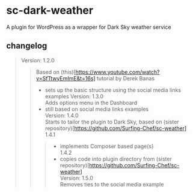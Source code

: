 # sc-dark-weather #
A plugin for WordPress as a wrapper for Dark Sky weather service  
## changelog ##
> Version: 1.2.0  
> > Based on (this)[https://www.youtube.com/watch?v=SfTtwyEmImE&t=16s] tutorial by Derek Banas
> > - sets up the basic structure using the social media links examples
> Version: 1.3.0  
> > Adds options menu in the Dashboard  
> > - still based on social media links examples  
> Version: 1.4.0  
> > Starts to tailor the plugin to Dark Sky, based on (sister repository)[https://github.com/Surfing-Chef/sc-weather]
> > 1.4.1  
> > > - implements Composer based page(s)  
> > 1.4.2  
> > > - copies code into plugin directory from (sister repository)[https://github.com/Surfing-Chef/sc-weather]  
> Version: 1.5.0  
> > Removes ties to the social media example  
